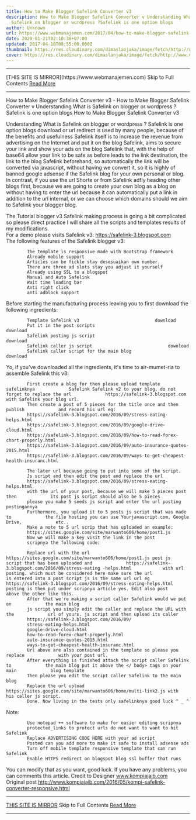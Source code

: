 ```yaml
---
title: How to Make Blogger Safelink Converter v3
description: How to Make Blogger Safelink Converter v Understanding What is
  Safelink on blogger or wordpress ?Safelink is one option blogs
author: Unknown
url: https://www.webmanajemen.com/2017/04/how-to-make-blogger-safelink-converter.html
date: 2020-01-21T02:10:38+07:00
updated: 2017-04-10T08:55:00.000Z
thumbnail: https://res.cloudinary.com/dimaslanjaka/image/fetch/http://www.marwanto606.xyz/wp-content/uploads/2016/02/blogger-safelink.png
cover: https://res.cloudinary.com/dimaslanjaka/image/fetch/http://www.marwanto606.xyz/wp-content/uploads/2016/02/blogger-safelink.png
---
```


<hr/> [THIS SITE IS MIRROR](https://www.webmanajemen.com) Skip to Full Contents <a href="https://www.webmanajemen.com/2017/04/how-to-make-blogger-safelink-converter.html" rel="follow" class="button" id="read-more">Read More</a> <hr/> How to Make Blogger Safelink Converter v3 - How to Make Blogger Safelink Converter v Understanding What is Safelink on blogger or wordpress ?Safelink is one option blogs How to Make Blogger Safelink Converter v3 
    

Understanding What is Safelink on blogger or wordpress ?
Safelink is one option blogs download or url redirect is used by many people, because of the benefits and usefulness Safelink itself is to increase the revenue from advertising on the Internet and put it on the blog Safelink, aims to secure your link and show your ads on the blog Safelink that, with the help of base64 allow your link to be safe as before leads to the link destination, the link to the blog Safelink beforehand, so automatically the link will be converted via javascript, without having we convert it, so it is highly of banned google adsense if the Safelink blog for your own personal or blog. 
In contrast, if you use the url Shorte or from Safelink adfly heading other blogs first, because we are going to create your own blog as a blog on without having to enter the url because it can automatically put a link in addition to the url internal, or we can choose which domains should we aim to Safelink your blogger blog. 

The Tutorial blogger v3 Safelink making process is going a bit complicated         so please direct practice I will share all the scripts and templates         results of my modifications.     
For a demo please visits Safelink v3: https://safelink-3.blogspot.com            
The following features of the Safelink blogger v3:     

            The template is responsive made with Bootstrap framework         
            Already mobile support         
            Articles can be fickle stay desesuaikan own number.         
            There are three ad slots stay you adjust it yourself         
            Already using SSL to a blogspot         
            Manual and Auto Safelink         
            Wait time loading bar         
            Anti right click         
            anti adblock support         
Before starting the manufacturing process leaving you to first download         the following ingredients:     

            Template Safelink v3                             download                    
            Put it in the post scripts                             download                    
            Safelink posting js script                             download                    
            Safelink caller js script                             download                    
            Safelink caller script for the main blog                             download                    
Yo, if you've downloaded all the ingredients, it's time to         air-mumet-ria to assemble Safelink this v3:     

            First create a blog for then please upload template safelinknya             Safelink Safelink v2 to your blog, do not forget to replace the url             https://safelink-3.blogspot.com with Safelink your blog url.         
            Then create a post of 5 pieces for the title once and then publish             and record his url eg:             
            https://safelink-3.blogspot.com/2016/09/stress-eating-helps.html             
            https://safelink-3.blogspot.com/2016/09/google-drive-cloud.html             
            https://safelink-3.blogspot.com/2016/09/how-to-read-forex-chart-properly.html             
            https://safelink-3.blogspot.com/2016/09/auto-insurance-quotes-2015.html             
            https://safelink-3.blogspot.com/2016/09/ways-to-get-cheapest-health-insuranc.html         

            The later url because going to put into some of the script.         
            Js script and then edit the post and replace the url             
            https://safelink-3.blogspot.com/2016/09/stress-eating-helps.html
            with the url of your post, because we will make 5 pieces post then             its post js script should also be 5 pieces             
            please you make 5 seeds js script and enter the url posting             postingannya         
            Furthermore, you upload it to 5 posts js script that was made to             the file hosting you can use Yourjavascript.com, Google Drive,             etc..         
            Make a note to 5 url scrip that has uploaded an example:             
            https://sites.google.com/site/marwanto606/home/post1.js         
            Now we will make a key visit the link in the post             
            scripnya the following code:         

            Replace url with the url             https://sites.google.com/site/marwanto606/home/post1.js post js             script that has been uploaded and             https://safelink-3.blogspot.com/2016/09/stress-eating -helps.html            with url posting. which must be considered here make sure the url             is entered into a post script js is the same url url eg             https://safelink-3.blogspot.com/2016/09/stress-eating-helps.html            posting is then put under scripnya article yes. Edit also post             above the other like this.         
            After that we're making a script caller Safelink would we put on             the main blog             
            js script you simply edit the caller and replace the URL with the             url of yours. js script and then upload its caller             
            https://safelink-3.blogspot.com/2016/09/            
            stress-eating-helps.html             
            google-drive-cloud.html             
            how-to-read-forex-chart-properly.html             
            auto-insurance-quotes-2015.html             
            ways-to-get-cheapest-health-insuranc.html         
            Url above are also contained in the template so please you replace             with your post url.         
            After everything is finished attach the script caller Safelink to             the main blog put it above the </ body> tags on your main             blog template         
            Then please you edit the script caller Safelink to the main blog         
            Replace the url upload             https://sites.google.com/site/marwanto606/home/multi-link2.js with             his caller js script.         
            Done. Now living in the tests only safelinknya good luck ^ _ ^         
Note:     

            Use notepad ++ software to make for easier editing scripnya         
            protected_links to protect urls do not want to want to hit Safelink         
            Replace ADVERTISING CODE HERE with your ad script         
            Posted can you add more to make it safe to install adsense ads         
            Turn off mobile template responsive template that can run Safelink         
            Enable HTTPS redirect on blogspot blog ssl buffer that runs
You can modify that as you want, good luck. If you have any problems, you can comments this article.
Credit to Designer                     www.kompiajaib.com            
Original post                     http://www.kompiajaib.com/2016/05/kompi-safelink-converter-responsive.html <hr/> [THIS SITE IS MIRROR](https://www.webmanajemen.com) Skip to Full Contents <a href="https://www.webmanajemen.com/2017/04/how-to-make-blogger-safelink-converter.html" rel="follow" class="button" id="read-more">Read More</a> <hr/>